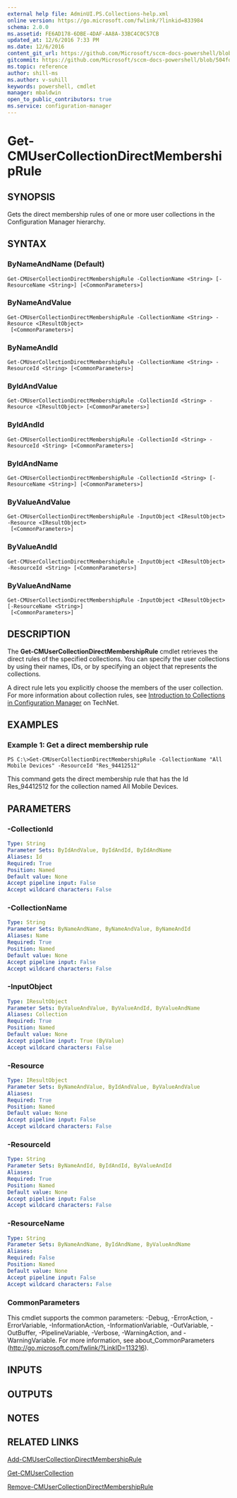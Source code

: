 ```yaml
---
external help file: AdminUI.PS.Collections-help.xml
online version: https://go.microsoft.com/fwlink/?linkid=833984
schema: 2.0.0
ms.assetid: FE6AD178-6DBE-4DAF-AA8A-33BC4C0C57CB
updated_at: 12/6/2016 7:33 PM
ms.date: 12/6/2016
content_git_url: https://github.com/Microsoft/sccm-docs-powershell/blob/master/sccm-cmdlets/ConfigurationManager/vlatest/Get-CMUserCollectionDirectMembershipRule.md
gitcommit: https://github.com/Microsoft/sccm-docs-powershell/blob/504fd5ae0c4dcc14877d18b3f201f0c5172688ce/sccm-cmdlets/ConfigurationManager/vlatest/Get-CMUserCollectionDirectMembershipRule.md
ms.topic: reference
author: shill-ms
ms.author: v-suhill
keywords: powershell, cmdlet
manager: mbaldwin
open_to_public_contributors: true
ms.service: configuration-manager
---
```


# Get-CMUserCollectionDirectMembershipRule

## SYNOPSIS
Gets the direct membership rules of one or more user collections in the Configuration Manager hierarchy.

## SYNTAX

### ByNameAndName (Default)
```
Get-CMUserCollectionDirectMembershipRule -CollectionName <String> [-ResourceName <String>] [<CommonParameters>]
```

### ByNameAndValue
```
Get-CMUserCollectionDirectMembershipRule -CollectionName <String> -Resource <IResultObject>
 [<CommonParameters>]
```

### ByNameAndId
```
Get-CMUserCollectionDirectMembershipRule -CollectionName <String> -ResourceId <String> [<CommonParameters>]
```

### ByIdAndValue
```
Get-CMUserCollectionDirectMembershipRule -CollectionId <String> -Resource <IResultObject> [<CommonParameters>]
```

### ByIdAndId
```
Get-CMUserCollectionDirectMembershipRule -CollectionId <String> -ResourceId <String> [<CommonParameters>]
```

### ByIdAndName
```
Get-CMUserCollectionDirectMembershipRule -CollectionId <String> [-ResourceName <String>] [<CommonParameters>]
```

### ByValueAndValue
```
Get-CMUserCollectionDirectMembershipRule -InputObject <IResultObject> -Resource <IResultObject>
 [<CommonParameters>]
```

### ByValueAndId
```
Get-CMUserCollectionDirectMembershipRule -InputObject <IResultObject> -ResourceId <String> [<CommonParameters>]
```

### ByValueAndName
```
Get-CMUserCollectionDirectMembershipRule -InputObject <IResultObject> [-ResourceName <String>]
 [<CommonParameters>]
```

## DESCRIPTION
The **Get-CMUserCollectionDirectMembershipRule** cmdlet retrieves the direct rules of the specified collections.
You can specify the user collections by using their names, IDs, or by specifying an object that represents the collections.

A direct rule lets you explicitly choose the members of the user collection.
For more information about collection rules, see [Introduction to Collections in Configuration Manager](http://go.microsoft.com/fwlink/p/?LinkID=259433) on TechNet.

## EXAMPLES

### Example 1: Get a direct membership rule
```
PS C:\>Get-CMUserCollectionDirectMembershipRule -CollectionName "All Mobile Devices" -ResourceId "Res_94412512"
```

This command gets the direct membership rule that has the Id Res_94412512 for the collection named All Mobile Devices.

## PARAMETERS

### -CollectionId


```yaml
Type: String
Parameter Sets: ByIdAndValue, ByIdAndId, ByIdAndName
Aliases: Id
Required: True
Position: Named
Default value: None
Accept pipeline input: False
Accept wildcard characters: False
```

### -CollectionName


```yaml
Type: String
Parameter Sets: ByNameAndName, ByNameAndValue, ByNameAndId
Aliases: Name
Required: True
Position: Named
Default value: None
Accept pipeline input: False
Accept wildcard characters: False
```

### -InputObject


```yaml
Type: IResultObject
Parameter Sets: ByValueAndValue, ByValueAndId, ByValueAndName
Aliases: Collection
Required: True
Position: Named
Default value: None
Accept pipeline input: True (ByValue)
Accept wildcard characters: False
```

### -Resource


```yaml
Type: IResultObject
Parameter Sets: ByNameAndValue, ByIdAndValue, ByValueAndValue
Aliases: 
Required: True
Position: Named
Default value: None
Accept pipeline input: False
Accept wildcard characters: False
```

### -ResourceId


```yaml
Type: String
Parameter Sets: ByNameAndId, ByIdAndId, ByValueAndId
Aliases: 
Required: True
Position: Named
Default value: None
Accept pipeline input: False
Accept wildcard characters: False
```

### -ResourceName


```yaml
Type: String
Parameter Sets: ByNameAndName, ByIdAndName, ByValueAndName
Aliases: 
Required: False
Position: Named
Default value: None
Accept pipeline input: False
Accept wildcard characters: False
```

### CommonParameters
This cmdlet supports the common parameters: -Debug, -ErrorAction, -ErrorVariable, -InformationAction, -InformationVariable, -OutVariable, -OutBuffer, -PipelineVariable, -Verbose, -WarningAction, and -WarningVariable. For more information, see about_CommonParameters (http://go.microsoft.com/fwlink/?LinkID=113216).

## INPUTS

## OUTPUTS

## NOTES

## RELATED LINKS

[Add-CMUserCollectionDirectMembershipRule](xref:ConfigurationManager/vlatest/Add-CMUserCollectionDirectMembershipRule.md)

[Get-CMUserCollection](xref:ConfigurationManager/vlatest/Get-CMUserCollection.md)

[Remove-CMUserCollectionDirectMembershipRule](xref:ConfigurationManager/vlatest/Remove-CMUserCollectionDirectMembershipRule.md)


